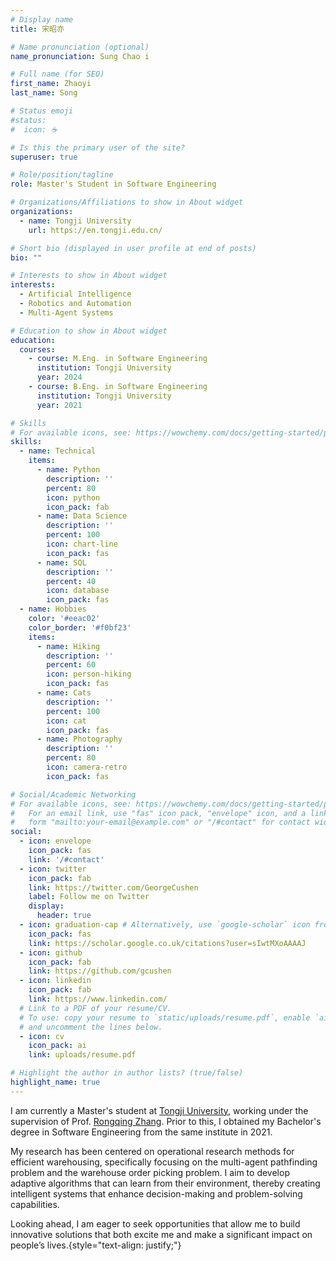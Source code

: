 ```yaml
---
# Display name
title: 宋昭亦

# Name pronunciation (optional)
name_pronunciation: Sung Chao i

# Full name (for SEO)
first_name: Zhaoyi
last_name: Song

# Status emoji
#status:
#  icon: ☕️

# Is this the primary user of the site?
superuser: true

# Role/position/tagline
role: Master's Student in Software Engineering

# Organizations/Affiliations to show in About widget
organizations:
  - name: Tongji University
    url: https://en.tongji.edu.cn/

# Short bio (displayed in user profile at end of posts)
bio: ""

# Interests to show in About widget
interests:
  - Artificial Intelligence
  - Robotics and Automation
  - Multi-Agent Systems

# Education to show in About widget
education:
  courses:
    - course: M.Eng. in Software Engineering
      institution: Tongji University
      year: 2024
    - course: B.Eng. in Software Engineering
      institution: Tongji University
      year: 2021

# Skills
# For available icons, see: https://wowchemy.com/docs/getting-started/page-builder/#icons
skills:
  - name: Technical
    items:
      - name: Python
        description: ''
        percent: 80
        icon: python
        icon_pack: fab
      - name: Data Science
        description: ''
        percent: 100
        icon: chart-line
        icon_pack: fas
      - name: SQL
        description: ''
        percent: 40
        icon: database
        icon_pack: fas
  - name: Hobbies
    color: '#eeac02'
    color_border: '#f0bf23'
    items:
      - name: Hiking
        description: ''
        percent: 60
        icon: person-hiking
        icon_pack: fas
      - name: Cats
        description: ''
        percent: 100
        icon: cat
        icon_pack: fas
      - name: Photography
        description: ''
        percent: 80
        icon: camera-retro
        icon_pack: fas

# Social/Academic Networking
# For available icons, see: https://wowchemy.com/docs/getting-started/page-builder/#icons
#   For an email link, use "fas" icon pack, "envelope" icon, and a link in the
#   form "mailto:your-email@example.com" or "/#contact" for contact widget.
social:
  - icon: envelope
    icon_pack: fas
    link: '/#contact'
  - icon: twitter
    icon_pack: fab
    link: https://twitter.com/GeorgeCushen
    label: Follow me on Twitter
    display:
      header: true
  - icon: graduation-cap # Alternatively, use `google-scholar` icon from `ai` icon pack
    icon_pack: fas
    link: https://scholar.google.co.uk/citations?user=sIwtMXoAAAAJ
  - icon: github
    icon_pack: fab
    link: https://github.com/gcushen
  - icon: linkedin
    icon_pack: fab
    link: https://www.linkedin.com/
  # Link to a PDF of your resume/CV.
  # To use: copy your resume to `static/uploads/resume.pdf`, enable `ai` icons in `params.yaml`,
  # and uncomment the lines below.
  - icon: cv
    icon_pack: ai
    link: uploads/resume.pdf

# Highlight the author in author lists? (true/false)
highlight_name: true
---
```


I am currently a Master's student at <a href="http://en.tongji.edu.cn/" rel="noopener noreferrer" target="_blank">Tongji University</a>, working under the supervision of Prof. <a href="https://scholar.google.com/citations?user=I-zqeJ0AAAAJ&hl=en" rel="noopener noreferrer" target="_blank">Rongqing Zhang</a>.
Prior to this, I obtained my Bachelor's degree in Software Engineering from the same institute in 2021.

My research has been centered on operational research methods for efficient warehousing, specifically focusing on the multi-agent pathfinding problem and the warehouse order picking problem.
I aim to develop adaptive algorithms that can learn from their environment, thereby creating intelligent systems that enhance decision-making and problem-solving capabilities.

Looking ahead, I am eager to seek opportunities that allow me to build innovative solutions that both excite me and make a significant impact on people’s lives.{style="text-align: justify;"}
